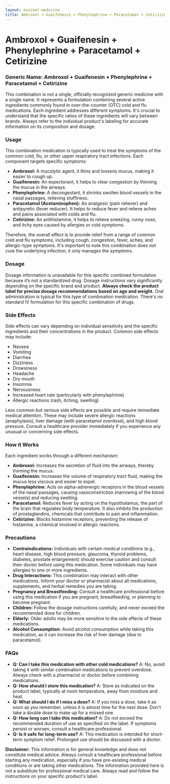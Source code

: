 ```yaml
---
layout: minimal-medicine
title: Ambroxol + Guaifenesin + Phenylephrine + Paracetamol + Cetirizine
---
```


# Ambroxol + Guaifenesin + Phenylephrine + Paracetamol + Cetirizine
### Generic Name:  Ambroxol + Guaifenesin + Phenylephrine + Paracetamol + Cetirizine

This combination is not a single, officially recognized generic medicine with a single name.  It represents a formulation combining several active ingredients commonly found in over-the-counter (OTC) cold and flu medications.  Each ingredient addresses different symptoms.  It's crucial to understand that the specific ratios of these ingredients will vary between brands.  Always refer to the individual product's labeling for accurate information on its composition and dosage.

### Usage

This combination medication is typically used to treat the symptoms of the common cold, flu, or other upper respiratory tract infections.  Each component targets specific symptoms:

* **Ambroxol:**  A mucolytic agent, it thins and loosens mucus, making it easier to cough up.
* **Guaifenesin:** An expectorant, it helps to clear congestion by thinning the mucus in the airways.
* **Phenylephrine:** A decongestant, it shrinks swollen blood vessels in the nasal passages, relieving stuffiness.
* **Paracetamol (Acetaminophen):** An analgesic (pain reliever) and antipyretic (fever reducer). It helps to reduce fever and relieve aches and pains associated with colds and flu.
* **Cetirizine:** An antihistamine, it helps to relieve sneezing, runny nose, and itchy eyes caused by allergies or cold symptoms.


Therefore, the overall effect is to provide relief from a range of common cold and flu symptoms, including cough, congestion, fever, aches, and allergic-type symptoms.  It's important to note this combination does *not* cure the underlying infection; it only manages the symptoms.


### Dosage

Dosage information is unavailable for this specific combined formulation because it’s not a standardized drug.  Dosage instructions vary significantly depending on the specific brand and product. **Always check the product label for precise dosage recommendations based on age and weight.**  Oral administration is typical for this type of combination medication.  There's no standard IV formulation for this specific combination of drugs.


### Side Effects

Side effects can vary depending on individual sensitivity and the specific ingredients and their concentrations in the product.  Common side effects may include:

* Nausea
* Vomiting
* Diarrhea
* Dizziness
* Drowsiness
* Headache
* Dry mouth
* Insomnia
* Nervousness
* Increased heart rate (particularly with phenylephrine)
* Allergic reactions (rash, itching, swelling)

Less common but serious side effects are possible and require immediate medical attention. These may include severe allergic reactions (anaphylaxis), liver damage (with paracetamol overdose), and high blood pressure.  Consult a healthcare provider immediately if you experience any unusual or concerning side effects.


### How it Works

Each ingredient works through a different mechanism:

* **Ambroxol:** Increases the secretion of fluid into the airways, thereby thinning the mucus.
* **Guaifenesin:** Increases the volume of respiratory tract fluid, making the mucus less viscous and easier to expel.
* **Phenylephrine:** Acts on alpha-adrenergic receptors in the blood vessels of the nasal passages, causing vasoconstriction (narrowing of the blood vessels) and reducing swelling.
* **Paracetamol:**  Reduces fever by acting on the hypothalamus, the part of the brain that regulates body temperature. It also inhibits the production of prostaglandins, chemicals that contribute to pain and inflammation.
* **Cetirizine:**  Blocks histamine receptors, preventing the release of histamine, a chemical involved in allergic reactions.


### Precautions

* **Contraindications:**  Individuals with certain medical conditions (e.g., heart disease, high blood pressure, glaucoma, thyroid problems, diabetes, prostate enlargement) should exercise caution and consult their doctor before using this medication.  Some individuals may have allergies to one or more ingredients.
* **Drug Interactions:** This combination may interact with other medications.  Inform your doctor or pharmacist about all medications, supplements, and herbal remedies you are taking.
* **Pregnancy and Breastfeeding:**  Consult a healthcare professional before using this medication if you are pregnant, breastfeeding, or planning to become pregnant.
* **Children:**  Follow the dosage instructions carefully, and never exceed the recommended dose for children.
* **Elderly:**  Older adults may be more sensitive to the side effects of these medications.
* **Alcohol Consumption:** Avoid alcohol consumption while taking this medication, as it can increase the risk of liver damage (due to paracetamol).


### FAQs

* **Q: Can I take this medication with other cold medications?** A: No, avoid taking it with similar combination medications to prevent overdose.  Always check with a pharmacist or doctor before combining medications.
* **Q: How should I store this medication?** A: Store as indicated on the product label, typically at room temperature, away from moisture and heat.
* **Q: What should I do if I miss a dose?** A: If you miss a dose, take it as soon as you remember, unless it is almost time for the next dose. Don't take a double dose to make up for a missed one.
* **Q: How long can I take this medication?** A: Do not exceed the recommended duration of use as specified on the label.  If symptoms persist or worsen, consult a healthcare professional.
* **Q: Is it safe for long-term use?** A: This medication is intended for short-term symptom relief.  Prolonged use should be discussed with a doctor.


**Disclaimer:** This information is for general knowledge and does not constitute medical advice. Always consult a healthcare professional before starting any medication, especially if you have pre-existing medical conditions or are taking other medications.  The information provided here is not a substitute for professional medical care.  Always read and follow the instructions on your specific product's label.
